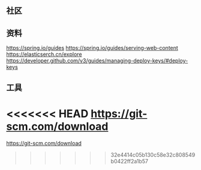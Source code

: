 ## 社区

## 资料
https://spring.io/guides
https://spring.io/guides/serving-web-content
https://elasticserch.cn/explore
https://developer.github.com/v3/guides/managing-deploy-keys/#deploy-keys

## 工具
<<<<<<< HEAD
https://git-scm.com/download
=======
https://git-scm.com/download
>>>>>>> 32e4414c05b130c58e32c808549b0422ff2a1b57
